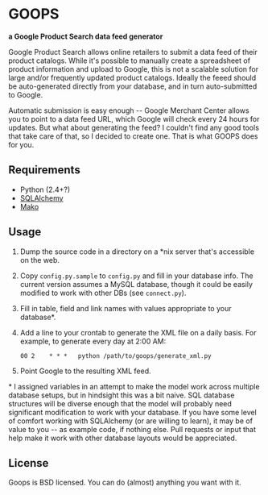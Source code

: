 # GOOPS
**a Google Product Search data feed generator**

Google Product Search allows online retailers to submit a data feed of their
product catalogs. While it's possible to manually create a spreadsheet of
product information and upload to Google, this is not a scalable solution for
large and/or frequently updated product catalogs. Ideally the feeed should be
auto-generated directly from your database, and in turn auto-submitted to
Google.

Automatic submission is easy enough -- Google Merchant Center allows you to
point to a data feed URL, which Google will check every 24 hours for updates.
But what about generating the feed? I couldn't find any good tools that take
care of that, so I decided to create one. That is what GOOPS does for you.


## Requirements

- Python (2.4+?)
- [SQLAlchemy](http://www.sqlalchemy.org/)
- [Mako](http://www.makotemplates.org/)


## Usage

1. Dump the source code in a directory on a \*nix server that's accessible on
   the web.
1. Copy `config.py.sample` to `config.py` and fill in your database info.  The
   current version assumes a MySQL database, though it could be easily modified
to work with other DBs (see `connect.py`).
1. Fill in table, field and link names with values appropriate to your
   database\*.
1. Add a line to your crontab to generate the XML file on a daily basis.  For
   example, to generate every day at 2:00 AM:

    `00 2    * * *   python /path/to/goops/generate_xml.py`

1. Point Google to the resulting XML feed.


\* I assigned variables in an attempt to make the model work across multiple
database setups, but in hindsight this was a bit naive. SQL database structures
will be diverse enough that the model will probably need significant
modification to work with your database. If you have some level of comfort working with
SQLAlchemy (or are willing to learn), it may be of value to you -- as example
code, if nothing else. Pull requests or input that help make it work with 
other database layouts would be appreciated.

## License

Goops is BSD licensed. You can do (almost) anything you want with it.

